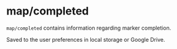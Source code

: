 # map/completed

`map/completed` contains information regarding marker completion.

Saved to the user preferences in local storage or Google Drive.
